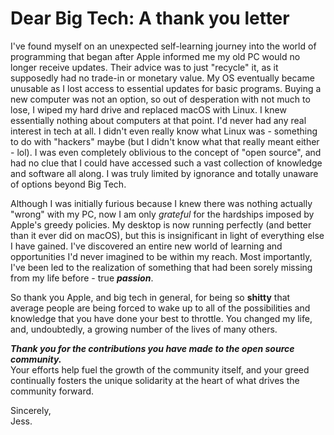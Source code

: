 # Dear Big Tech: A thank you letter

I've found myself on an unexpected self-learning journey into the world of programming that began after Apple informed me my old PC would no longer receive updates. Their advice was to just "recycle" it, as it supposedly had no trade-in or monetary value. My OS eventually became unusable as I lost access to essential updates for basic programs. Buying a new computer was not an option, so out of desperation with not much to lose, I wiped my hard drive and replaced macOS with Linux. I knew essentially nothing about computers at that point. I'd never had any real interest in tech at all. I didn't even really know what Linux was - something to do with "hackers" maybe (but I didn't know what that really meant either - lol). I was even completely oblivious to the concept of "open source", and had no clue that I could have accessed such a vast collection of knowledge and software all along. I was truly limited by ignorance and totally unaware of options beyond Big Tech.

Although I was initially furious because I knew there was nothing actually "wrong" with my PC, now I am only _grateful_ for the hardships imposed by Apple's greedy policies. My desktop is now running perfectly (and better than it ever did on macOS), but this is insignificant in light of everything else I have gained. I've discovered an entire new world of learning and opportunities I'd never imagined to be within my reach. Most importantly, I've been led to the realization of something that had been sorely missing from my life before - true **_passion_**.

So thank you Apple, and big tech in general, for being so **shitty** that average people are being forced to wake up to all of the possibilities and knowledge that you have done your best to throttle. You changed my life, and, undoubtedly, a growing number of the lives of many others.

**_Thank you for the contributions you have made to the open source community._**<br>
Your efforts help fuel the growth of the community itself, and your greed continually fosters the unique solidarity at the heart of what drives the community forward.

Sincerely,<br>
Jess.


